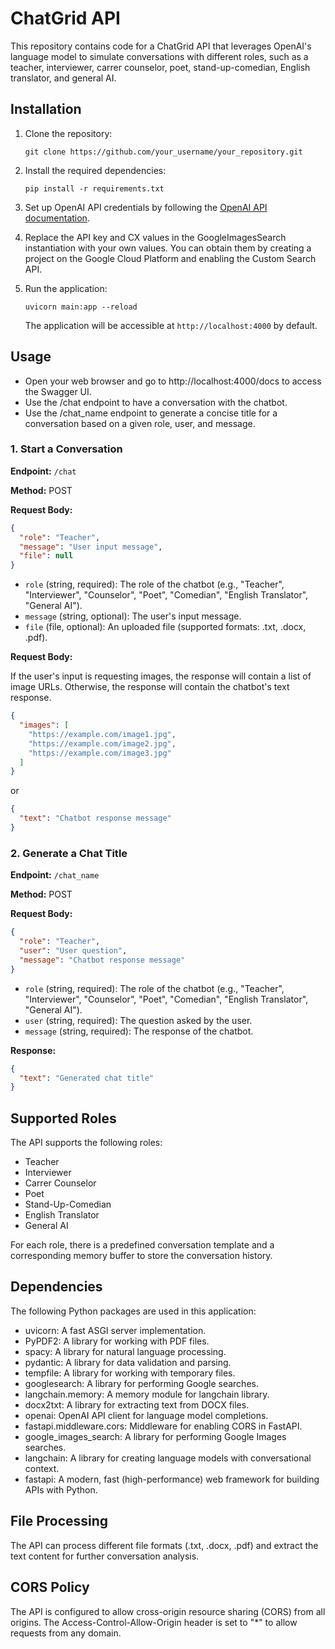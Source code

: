 # ChatGrid API

This repository contains code for a ChatGrid API that leverages OpenAI's language model to simulate conversations with different roles, such as a teacher, interviewer, carrer counselor, poet, stand-up-comedian, English translator, and general AI.

## Installation

1. Clone the repository:

   ```
   git clone https://github.com/your_username/your_repository.git
   ```

2. Install the required dependencies:

   ```
   pip install -r requirements.txt
   ```

3. Set up OpenAI API credentials by following the [OpenAI API documentation](https://docs.openai.com/api/overview/authentication).

4. Replace the API key and CX values in the GoogleImagesSearch instantiation with your own values. You can obtain them by creating a project on the Google Cloud Platform and enabling the Custom Search API.

5. Run the application:

   ```
   uvicorn main:app --reload
   ```

   The application will be accessible at `http://localhost:4000` by default.

## Usage

- Open your web browser and go to http://localhost:4000/docs to access the Swagger UI.
- Use the /chat endpoint to have a conversation with the chatbot.
- Use the /chat_name endpoint to generate a concise title for a conversation based on a given role, user, and message.

### 1. Start a Conversation

**Endpoint:** `/chat`

**Method:** POST

**Request Body:**
```json
{
  "role": "Teacher",
  "message": "User input message",
  "file": null
}
```


- `role` (string, required): The role of the chatbot (e.g., "Teacher", "Interviewer", "Counselor", "Poet", "Comedian", "English Translator", "General AI").
- `message` (string, optional): The user's input message.
- `file` (file, optional): An uploaded file (supported formats: .txt, .docx, .pdf).

**Request Body:**

If the user's input is requesting images, the response will contain a list of image URLs. Otherwise, the response will contain the chatbot's text response.

```json
{
  "images": [
    "https://example.com/image1.jpg",
    "https://example.com/image2.jpg",
    "https://example.com/image3.jpg"
  ]
}
```
or

```json
{
  "text": "Chatbot response message"
}
```

### 2. Generate a Chat Title

**Endpoint:** `/chat_name`

**Method:** POST

**Request Body:**
```json
{
  "role": "Teacher",
  "user": "User question",
  "message": "Chatbot response message"
}
```

- `role` (string, required): The role of the chatbot (e.g., "Teacher", "Interviewer", "Counselor", "Poet", "Comedian", "English Translator", "General AI").
- `user` (string, required): The question asked by the user.
- `message` (string, required): The response of the chatbot.

**Response:**
```json
{
  "text": "Generated chat title"
}
```

## Supported Roles

The API supports the following roles:

- Teacher
- Interviewer
- Carrer Counselor
- Poet
- Stand-Up-Comedian
- English Translator
- General AI

For each role, there is a predefined conversation template and a corresponding memory buffer to store the conversation history.

## Dependencies

The following Python packages are used in this application:

- uvicorn: A fast ASGI server implementation.
- PyPDF2: A library for working with PDF files.
- spacy: A library for natural language processing.
- pydantic: A library for data validation and parsing.
- tempfile: A library for working with temporary files.
- googlesearch: A library for performing Google searches.
- langchain.memory: A memory module for langchain library.
- docx2txt: A library for extracting text from DOCX files.
- openai: OpenAI API client for language model completions.
- fastapi.middleware.cors: Middleware for enabling CORS in FastAPI.
- google_images_search: A library for performing Google Images searches.
- langchain: A library for creating language models with conversational context.
- fastapi: A modern, fast (high-performance) web framework for building APIs with Python.

## File Processing

The API can process different file formats (.txt, .docx, .pdf) and extract the text content for further conversation analysis.

## CORS Policy

The API is configured to allow cross-origin resource sharing (CORS) from all origins. The Access-Control-Allow-Origin header is set to "*" to allow requests from any domain.

